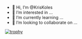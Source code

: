 - 👋 Hi, I’m @KrisKoles
- 👀 I’m interested in ...
- 🌱 I’m currently learning ...
- 💞️ I’m looking to collaborate on ...

[![trophy](https://github-profile-trophy.vercel.app/?username=KrisKoles)](https://github.com/ryo-ma/github-profile-trophy)

